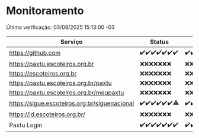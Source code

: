 # Monitoramento

Última verificação: 03/08/2025 15:13:00 -03

|Serviço|Status|Últimas 24h|
|---|---|---|
|https://github.com|<span title="2025-07-27: OK=22">✔️</span><span title="2025-07-28: OK=22">✔️</span><span title="2025-07-29: OK=22">✔️</span><span title="2025-07-30: OK=23">✔️</span><span title="2025-07-31: OK=23">✔️</span><span title="2025-08-01: OK=22">✔️</span><span title="2025-08-02: OK=17">✔️</span>|<span title="02/08/2025 15:13:00 -03 : 200">✔️</span><span title="02/08/2025 16:07:00 -03 : 200">✔️</span><span title="02/08/2025 17:10:00 -03 : 200">✔️</span><span title="02/08/2025 18:08:00 -03 : 200">✔️</span><span title="02/08/2025 19:09:00 -03 : 200">✔️</span><span title="02/08/2025 20:10:00 -03 : 200">✔️</span><span title="02/08/2025 21:58:00 -03 : 200">✔️</span><span title="03/08/2025 00:08:00 -03 : 200">✔️</span><span title="03/08/2025 01:39:00 -03 : 200">✔️</span><span title="03/08/2025 02:19:00 -03 : 200">✔️</span><span title="03/08/2025 03:14:00 -03 : 200">✔️</span><span title="03/08/2025 04:10:00 -03 : 200">✔️</span><span title="03/08/2025 05:13:00 -03 : 200">✔️</span><span title="03/08/2025 06:10:00 -03 : 200">✔️</span><span title="03/08/2025 07:10:00 -03 : 200">✔️</span><span title="03/08/2025 08:08:00 -03 : 200">✔️</span><span title="03/08/2025 09:18:00 -03 : 200">✔️</span><span title="03/08/2025 10:26:00 -03 : 200">✔️</span><span title="03/08/2025 11:08:00 -03 : 200">✔️</span><span title="03/08/2025 12:09:00 -03 : 200">✔️</span><span title="03/08/2025 13:11:00 -03 : 200">✔️</span><span title="03/08/2025 14:09:00 -03 : 200">✔️</span><span title="03/08/2025 15:13:00 -03 : 200">✔️</span>|
|https://paxtu.escoteiros.org.br|<span title="2025-07-27: Falhas=22">❌</span><span title="2025-07-28: Falhas=22">❌</span><span title="2025-07-29: Falhas=22">❌</span><span title="2025-07-30: Falhas=23">❌</span><span title="2025-07-31: Falhas=23">❌</span><span title="2025-08-01: Falhas=22">❌</span><span title="2025-08-02: Falhas=17">❌</span>|<span title="02/08/2025 15:13:00 -03 : 403">❌</span><span title="02/08/2025 16:07:00 -03 : 403">❌</span><span title="02/08/2025 17:10:00 -03 : 403">❌</span><span title="02/08/2025 18:08:00 -03 : 403">❌</span><span title="02/08/2025 19:09:00 -03 : 403">❌</span><span title="02/08/2025 20:10:00 -03 : 403">❌</span><span title="02/08/2025 21:58:00 -03 : 403">❌</span><span title="03/08/2025 00:08:00 -03 : 403">❌</span><span title="03/08/2025 01:39:00 -03 : 403">❌</span><span title="03/08/2025 02:19:00 -03 : 403">❌</span><span title="03/08/2025 03:14:00 -03 : 403">❌</span><span title="03/08/2025 04:10:00 -03 : 403">❌</span><span title="03/08/2025 05:13:00 -03 : 403">❌</span><span title="03/08/2025 06:10:00 -03 : 403">❌</span><span title="03/08/2025 07:10:00 -03 : 403">❌</span><span title="03/08/2025 08:08:00 -03 : 403">❌</span><span title="03/08/2025 09:18:00 -03 : 403">❌</span><span title="03/08/2025 10:26:00 -03 : 403">❌</span><span title="03/08/2025 11:08:00 -03 : 403">❌</span><span title="03/08/2025 12:09:00 -03 : 403">❌</span><span title="03/08/2025 13:11:00 -03 : 403">❌</span><span title="03/08/2025 14:09:00 -03 : 403">❌</span><span title="03/08/2025 15:13:00 -03 : 403">❌</span>|
|https://escoteiros.org.br|<span title="2025-07-27: Falhas=22">❌</span><span title="2025-07-28: Falhas=22">❌</span><span title="2025-07-29: Falhas=22">❌</span><span title="2025-07-30: Falhas=23">❌</span><span title="2025-07-31: Falhas=23">❌</span><span title="2025-08-01: Falhas=22">❌</span><span title="2025-08-02: Falhas=17">❌</span>|<span title="02/08/2025 15:13:00 -03 : 403">❌</span><span title="02/08/2025 16:07:00 -03 : 403">❌</span><span title="02/08/2025 17:10:00 -03 : 403">❌</span><span title="02/08/2025 18:08:00 -03 : 403">❌</span><span title="02/08/2025 19:09:00 -03 : 403">❌</span><span title="02/08/2025 20:10:00 -03 : 403">❌</span><span title="02/08/2025 21:58:00 -03 : 403">❌</span><span title="03/08/2025 00:08:00 -03 : 403">❌</span><span title="03/08/2025 01:39:00 -03 : 403">❌</span><span title="03/08/2025 02:19:00 -03 : 403">❌</span><span title="03/08/2025 03:14:00 -03 : 403">❌</span><span title="03/08/2025 04:10:00 -03 : 403">❌</span><span title="03/08/2025 05:13:00 -03 : 403">❌</span><span title="03/08/2025 06:10:00 -03 : 403">❌</span><span title="03/08/2025 07:10:00 -03 : 403">❌</span><span title="03/08/2025 08:08:00 -03 : 403">❌</span><span title="03/08/2025 09:18:00 -03 : 403">❌</span><span title="03/08/2025 10:26:00 -03 : 403">❌</span><span title="03/08/2025 11:08:00 -03 : 403">❌</span><span title="03/08/2025 12:09:00 -03 : 403">❌</span><span title="03/08/2025 13:11:00 -03 : 403">❌</span><span title="03/08/2025 14:09:00 -03 : 403">❌</span><span title="03/08/2025 15:13:00 -03 : 403">❌</span>|
|https://paxtu.escoteiros.org.br/paxtu|<span title="2025-07-27: Falhas=22">❌</span><span title="2025-07-28: Falhas=22">❌</span><span title="2025-07-29: Falhas=22">❌</span><span title="2025-07-30: Falhas=23">❌</span><span title="2025-07-31: Falhas=23">❌</span><span title="2025-08-01: Falhas=22">❌</span><span title="2025-08-02: Falhas=17">❌</span>|<span title="02/08/2025 15:13:00 -03 : 403">❌</span><span title="02/08/2025 16:07:00 -03 : 403">❌</span><span title="02/08/2025 17:10:00 -03 : 403">❌</span><span title="02/08/2025 18:08:00 -03 : 403">❌</span><span title="02/08/2025 19:09:00 -03 : 403">❌</span><span title="02/08/2025 20:10:00 -03 : 403">❌</span><span title="02/08/2025 21:58:00 -03 : 403">❌</span><span title="03/08/2025 00:08:00 -03 : 403">❌</span><span title="03/08/2025 01:39:00 -03 : 403">❌</span><span title="03/08/2025 02:19:00 -03 : 403">❌</span><span title="03/08/2025 03:14:00 -03 : 403">❌</span><span title="03/08/2025 04:10:00 -03 : 403">❌</span><span title="03/08/2025 05:13:00 -03 : 403">❌</span><span title="03/08/2025 06:10:00 -03 : 403">❌</span><span title="03/08/2025 07:10:00 -03 : 403">❌</span><span title="03/08/2025 08:08:00 -03 : 403">❌</span><span title="03/08/2025 09:18:00 -03 : 403">❌</span><span title="03/08/2025 10:26:00 -03 : 403">❌</span><span title="03/08/2025 11:08:00 -03 : 403">❌</span><span title="03/08/2025 12:09:00 -03 : 403">❌</span><span title="03/08/2025 13:11:00 -03 : 403">❌</span><span title="03/08/2025 14:09:00 -03 : 403">❌</span><span title="03/08/2025 15:13:00 -03 : 403">❌</span>|
|https://paxtu.escoteiros.org.br/meupaxtu|<span title="2025-07-27: Falhas=22">❌</span><span title="2025-07-28: Falhas=22">❌</span><span title="2025-07-29: Falhas=22">❌</span><span title="2025-07-30: Falhas=23">❌</span><span title="2025-07-31: Falhas=23">❌</span><span title="2025-08-01: Falhas=22">❌</span><span title="2025-08-02: Falhas=17">❌</span>|<span title="02/08/2025 15:13:00 -03 : 403">❌</span><span title="02/08/2025 16:07:00 -03 : 403">❌</span><span title="02/08/2025 17:10:00 -03 : 403">❌</span><span title="02/08/2025 18:08:00 -03 : 403">❌</span><span title="02/08/2025 19:09:00 -03 : 403">❌</span><span title="02/08/2025 20:10:00 -03 : 403">❌</span><span title="02/08/2025 21:58:00 -03 : 403">❌</span><span title="03/08/2025 00:08:00 -03 : 403">❌</span><span title="03/08/2025 01:39:00 -03 : 403">❌</span><span title="03/08/2025 02:19:00 -03 : 403">❌</span><span title="03/08/2025 03:14:00 -03 : 403">❌</span><span title="03/08/2025 04:10:00 -03 : 403">❌</span><span title="03/08/2025 05:13:00 -03 : 403">❌</span><span title="03/08/2025 06:10:00 -03 : 403">❌</span><span title="03/08/2025 07:10:00 -03 : 403">❌</span><span title="03/08/2025 08:08:00 -03 : 403">❌</span><span title="03/08/2025 09:18:00 -03 : 403">❌</span><span title="03/08/2025 10:26:00 -03 : 403">❌</span><span title="03/08/2025 11:08:00 -03 : 403">❌</span><span title="03/08/2025 12:09:00 -03 : 403">❌</span><span title="03/08/2025 13:11:00 -03 : 403">❌</span><span title="03/08/2025 14:09:00 -03 : 403">❌</span><span title="03/08/2025 15:13:00 -03 : 403">❌</span>|
|https://sigue.escoteiros.org.br/siguenacional|<span title="2025-07-27: OK=22">✔️</span><span title="2025-07-28: OK=22">✔️</span><span title="2025-07-29: OK=22">✔️</span><span title="2025-07-30: OK=23">✔️</span><span title="2025-07-31: OK=23">✔️</span><span title="2025-08-01: OK=22">✔️</span><span title="2025-08-02: OK=16, Falhas=1">⚠️</span>|<span title="02/08/2025 15:13:00 -03 : 200">✔️</span><span title="02/08/2025 16:07:00 -03 : 200">✔️</span><span title="02/08/2025 17:10:00 -03 : 200">✔️</span><span title="02/08/2025 18:08:00 -03 : 200">✔️</span><span title="02/08/2025 19:09:00 -03 : 200">✔️</span><span title="02/08/2025 20:10:00 -03 : 200">✔️</span><span title="02/08/2025 21:58:00 -03 : 200">✔️</span><span title="03/08/2025 00:08:00 -03 : 200">✔️</span><span title="03/08/2025 01:39:00 -03 : 200">✔️</span><span title="03/08/2025 02:19:00 -03 : 200">✔️</span><span title="03/08/2025 03:14:00 -03 : 200">✔️</span><span title="03/08/2025 04:10:00 -03 : 200">✔️</span><span title="03/08/2025 05:13:00 -03 : 200">✔️</span><span title="03/08/2025 06:10:00 -03 : 200">✔️</span><span title="03/08/2025 07:10:00 -03 : 200">✔️</span><span title="03/08/2025 08:08:00 -03 : 200">✔️</span><span title="03/08/2025 09:18:00 -03 : 200">✔️</span><span title="03/08/2025 10:26:00 -03 : 200">✔️</span><span title="03/08/2025 11:08:00 -03 : 200">✔️</span><span title="03/08/2025 12:09:00 -03 : 200">✔️</span><span title="03/08/2025 13:11:00 -03 : 200">✔️</span><span title="03/08/2025 14:09:00 -03 : 200">✔️</span><span title="03/08/2025 15:13:00 -03 : 200">✔️</span>|
|https://id.escoteiros.org.br/|<span title="2025-07-27: Falhas=22">❌</span><span title="2025-07-28: Falhas=22">❌</span><span title="2025-07-29: Falhas=22">❌</span><span title="2025-07-30: Falhas=23">❌</span><span title="2025-07-31: Falhas=23">❌</span><span title="2025-08-01: Falhas=22">❌</span><span title="2025-08-02: Falhas=17">❌</span>|<span title="02/08/2025 15:13:00 -03 : 403">❌</span><span title="02/08/2025 16:07:00 -03 : 403">❌</span><span title="02/08/2025 17:10:00 -03 : 403">❌</span><span title="02/08/2025 18:08:00 -03 : 403">❌</span><span title="02/08/2025 19:09:00 -03 : 403">❌</span><span title="02/08/2025 20:10:00 -03 : 403">❌</span><span title="02/08/2025 21:58:00 -03 : 403">❌</span><span title="03/08/2025 00:08:00 -03 : 403">❌</span><span title="03/08/2025 01:39:00 -03 : 403">❌</span><span title="03/08/2025 02:19:00 -03 : 403">❌</span><span title="03/08/2025 03:14:00 -03 : 403">❌</span><span title="03/08/2025 04:10:00 -03 : 403">❌</span><span title="03/08/2025 05:13:00 -03 : 403">❌</span><span title="03/08/2025 06:10:00 -03 : 403">❌</span><span title="03/08/2025 07:10:00 -03 : 403">❌</span><span title="03/08/2025 08:08:00 -03 : 403">❌</span><span title="03/08/2025 09:18:00 -03 : 403">❌</span><span title="03/08/2025 10:26:00 -03 : 403">❌</span><span title="03/08/2025 11:08:00 -03 : 403">❌</span><span title="03/08/2025 12:09:00 -03 : 403">❌</span><span title="03/08/2025 13:11:00 -03 : 403">❌</span><span title="03/08/2025 14:09:00 -03 : 403">❌</span><span title="03/08/2025 15:13:00 -03 : 403">❌</span>|
|Paxtu Login|<span title="2025-07-27: OK=22">✔️</span><span title="2025-07-28: OK=22">✔️</span><span title="2025-07-29: OK=22">✔️</span><span title="2025-07-30: OK=23">✔️</span><span title="2025-07-31: OK=23">✔️</span><span title="2025-08-01: OK=22">✔️</span><span title="2025-08-02: OK=17">✔️</span>|<span title="02/08/2025 15:13:00 -03 : 200">✔️</span><span title="02/08/2025 16:07:00 -03 : 200">✔️</span><span title="02/08/2025 17:10:00 -03 : 200">✔️</span><span title="02/08/2025 18:08:00 -03 : 200">✔️</span><span title="02/08/2025 19:09:00 -03 : 200">✔️</span><span title="02/08/2025 20:10:00 -03 : 200">✔️</span><span title="02/08/2025 21:58:00 -03 : 200">✔️</span><span title="03/08/2025 00:08:00 -03 : 200">✔️</span><span title="03/08/2025 01:39:00 -03 : 200">✔️</span><span title="03/08/2025 02:19:00 -03 : 200">✔️</span><span title="03/08/2025 03:14:00 -03 : 200">✔️</span><span title="03/08/2025 04:10:00 -03 : 200">✔️</span><span title="03/08/2025 05:13:00 -03 : 200">✔️</span><span title="03/08/2025 06:10:00 -03 : 200">✔️</span><span title="03/08/2025 07:10:00 -03 : 200">✔️</span><span title="03/08/2025 08:08:00 -03 : 200">✔️</span><span title="03/08/2025 09:18:00 -03 : 200">✔️</span><span title="03/08/2025 10:26:00 -03 : 200">✔️</span><span title="03/08/2025 11:08:00 -03 : 200">✔️</span><span title="03/08/2025 12:09:00 -03 : 200">✔️</span><span title="03/08/2025 13:11:00 -03 : 200">✔️</span><span title="03/08/2025 14:09:00 -03 : 200">✔️</span><span title="03/08/2025 15:13:00 -03 : 200">✔️</span>|
